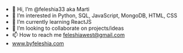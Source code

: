 - 👋 Hi, I’m @feleshia33 aka Marti
- 👀 I’m interested in Python, SQL, JavaScript, MongoDB, HTML, CSS
- 🌱 I’m currently learning ReactJS
- 💞️ I’m looking to collaborate on projects/ideas
- 📫 How to reach me feleshiawest@gmail.com
- www.byfeleshia.com

<!---
feleshia33/feleshia33 is a ✨ special ✨ repository because its `README.md` (this file) appears on your GitHub profile.
You can click the Preview link to take a look at your changes.
--->
